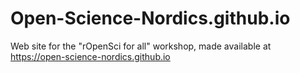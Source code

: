 # Open-Science-Nordics.github.io
Web site for the "rOpenSci for all" workshop, made available at https://open-science-nordics.github.io
